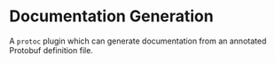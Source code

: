 
# Documentation Generation

A `protoc` plugin which can generate documentation from an annotated Protobuf definition file.



